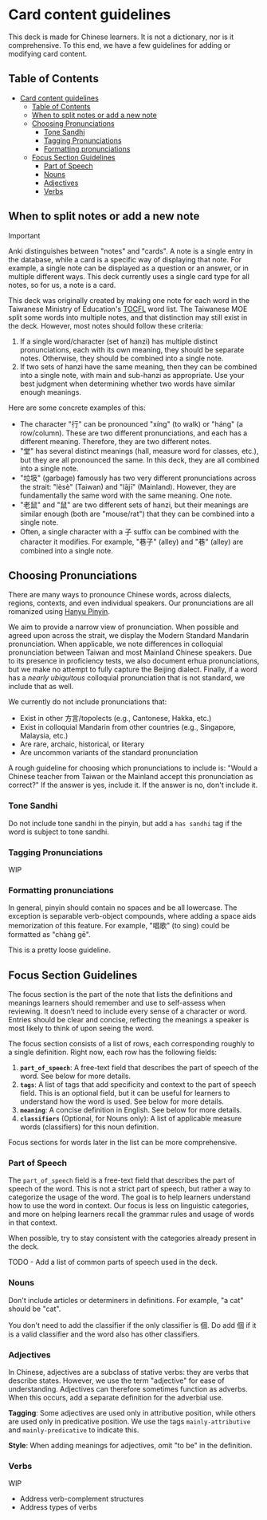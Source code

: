 # Card content guidelines

This deck is made for Chinese learners. It is not a dictionary, nor is it comprehensive. To this end, we have a few guidelines for adding or modifying card content.

## Table of Contents

- [Card content guidelines](#card-content-guidelines)
  - [Table of Contents](#table-of-contents)
  - [When to split notes or add a new note](#when-to-split-notes-or-add-a-new-note)
  - [Choosing Pronunciations](#choosing-pronunciations)
    - [Tone Sandhi](#tone-sandhi)
    - [Tagging Pronunciations](#tagging-pronunciations)
    - [Formatting pronunciations](#formatting-pronunciations)
  - [Focus Section Guidelines](#focus-section-guidelines)
    - [Part of Speech](#part-of-speech)
    - [Nouns](#nouns)
    - [Adjectives](#adjectives)
    - [Verbs](#verbs)

## When to split notes or add a new note

> [!IMPORTANT]
> Anki distinguishes between "notes" and "cards". A note is a single entry in the database, while a card is a specific way of displaying that note. For example, a single note can be displayed as a question or an answer, or in multiple different ways. This deck currently uses a single card type for all notes, so for us, a note is a card.

This deck was originally created by making one note for each word in the Taiwanese Ministry of Education's [TOCFL](https://coct.naer.edu.tw/page.jsp?ID=41) word list. The Taiwanese MOE split some words into multiple notes, and that distinction may still exist in the deck. However, most notes should follow these criteria:

1. If a single word/character (set of hanzi) has multiple distinct pronunciations, each with its own meaning, they should be separate notes. Otherwise, they should be combined into a single note.
2. If two sets of hanzi have the same meaning, then they can be combined into a single note, with main and sub-hanzi as appropriate. Use your best judgment when determining whether two words have similar enough meanings.

Here are some concrete examples of this:

- The character "行" can be pronounced "xíng" (to walk) or "háng" (a row/column). These are two different pronunciations, and each has a different meaning. Therefore, they are two different notes.
- "堂" has several distinct meanings (hall, measure word for classes, etc.), but they are all pronounced the same. In this deck, they are all combined into a single note.
- "垃圾" (garbage) famously has two very different pronunciations across the strait: "lèsè" (Taiwan) and "lājī" (Mainland). However, they are fundamentally the same word with the same meaning. One note.
- "老鼠" and "鼠" are two different sets of hanzi, but their meanings are similar enough (both are "mouse/rat") that they can be combined into a single note.
- Often, a single character with a 子 suffix can be combined with the character it modifies. For example, "巷子" (alley) and "巷" (alley) are combined into a single note.

## Choosing Pronunciations

There are many ways to pronounce Chinese words, across dialects, regions, contexts, and even individual speakers. Our pronunciations are all romanized using [Hanyu Pinyin](https://en.wikipedia.org/wiki/Pinyin).

We aim to provide a narrow view of pronunciation. When possible and agreed upon across the strait, we display the Modern Standard Mandarin pronunciation. When applicable, we note differences in colloquial pronunciation between Taiwan and most Mainland Chinese speakers. Due to its presence in proficiency tests, we also document erhua pronunciations, but we make no attempt to fully capture the Beijing dialect. Finally, if a word has a *nearly ubiquitous* colloquial pronunciation that is not standard, we include that as well.

We currently do not include pronunciations that:

- Exist in other 方言/topolects (e.g., Cantonese, Hakka, etc.)
- Exist in colloquial Mandarin from other countries (e.g., Singapore, Malaysia, etc.)
- Are rare, archaic, historical, or literary
- Are uncommon variants of the standard pronunciation

A rough guideline for choosing which pronunciations to include is: "Would a Chinese teacher from Taiwan or the Mainland accept this pronunciation as correct?" If the answer is yes, include it. If the answer is no, don't include it.

### Tone Sandhi

Do not include tone sandhi in the pinyin, but add a `has sandhi` tag if the word is subject to tone sandhi.

### Tagging Pronunciations

WIP
<!-- 

To clarify the usage of different pronunciations, we use a tagging system. These are the tags we use:

- `Standard`: Modern Standard Mandarin pronunciation. This is the default pronunciation for a word. Generally agreed to across the strait.
- `variant`: Nonstandard but noteworthy variants. Even better if you can add a note about the context in which the variant is used.
- `Mainland`: Pronunciations that are specific to Mainland China.
- `Taiwan`: Pronunciations that are specific to Taiwan.
- `erhua`: 兒化, if it wasnt already obvious by the presence of 兒/儿. Pronunciations with the `erhua` tag don't also need a `Mainland` tag.
- `has sandhi`: Pronunciations that are subject to tone sandhi.

There are also `meta:` prefixed tags which are temporary and undocumented. 
-->

### Formatting pronunciations

In general, pinyin should contain no spaces and be all lowercase. The exception is separable verb-object compounds, where adding a space aids memorization of this feature. For example, "唱歌" (to sing) could be formatted as "chàng gē".

This is a pretty loose guideline.

## Focus Section Guidelines

The focus section is the part of the note that lists the definitions and meanings learners should remember and use to self-assess when reviewing. It doesn’t need to include every sense of a character or word. Entries should be clear and concise, reflecting the meanings a speaker is most likely to think of upon seeing the word.

The focus section consists of a list of rows, each corresponding roughly to a single definition. Right now, each row has the following fields:

1. **`part_of_speech`**: A free-text field that describes the part of speech of the word. See below for more details.
2. **`tags`**: A list of tags that add specificity and context to the part of speech field. This is an optional field, but it can be useful for learners to understand how the word is used. See below for more details.
3. **`meaning`**: A concise definition in English. See below for more details.
4. **`classifiers`** (Optional, for Nouns only): A list of applicable measure words (classifiers) for this noun definition.

Focus sections for words later in the list can be more comprehensive.

### Part of Speech

The `part_of_speech` field is a free-text field that describes the part of speech of the word. This is not a strict part of speech, but rather a way to categorize the usage of the word. The goal is to help learners understand how to use the word in context. Our focus is less on linguistic categories, and more on helping learners recall the grammar rules and usage of words in that context.

When possible, try to stay consistent with the categories already present in the deck.

TODO - Add a list of common parts of speech used in the deck.

### Nouns

Don't include articles or determiners in definitions. For example, "a cat" should be "cat".

You don't need to add the classifier if the only classifier is 個. Do add 個 if it is a valid classifier and the word also has other classifiers.

### Adjectives

In Chinese, adjectives are a subclass of stative verbs: they are verbs that describe states. However, we use the term "adjective" for ease of understanding. Adjectives can therefore sometimes function as adverbs. When this occurs, add a separate definition for the adverbial use.

**Tagging**: Some adjectives are used only in attributive position, while others are used only in predicative position. We use the tags `mainly-attributive` and `mainly-predicative` to indicate this.

**Style**: When adding meanings for adjectives, omit "to be" in the definition.

### Verbs

WIP

- Address verb-complement structures
- Address types of verbs
